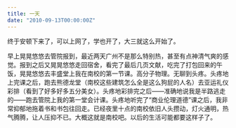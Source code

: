 ```yaml
---
title: 一天
date: "2010-09-13T00:00:00Z"
---
```


终于安顿下来了，可以上网了，学也开了，大三就这么开始了。

早上晃晃悠悠去管院报到，最近两天广州不是那么特别热，甚至有点神清气爽的感觉。报到之后又晃晃悠悠走回宿舍，看完了最后几页文献，吃完了打包回来的午饭，晃晃悠悠去丰盛堂上我在南校的第一节课。高分子物理。无聊到头疼。头疼地上完课之后，跑去熊德龙堂（南校这些建筑怎么全是这么狗屁的人名）去亚运礼仪彩排（看到了好多好多五分美女）。头疼地彩排完之后——准确地说我是半路逃走的——跑去管院上我的第一堂会计课。头疼地听完了“商业伦理道德”课之后，我非常抑郁地拖着书和书包往回走。已经夜里十点的南校依旧人头攒动，灯火通明，热气腾腾，让人压抑不已。大概这就是南校吧。以后的生活可能都要这样子了。

